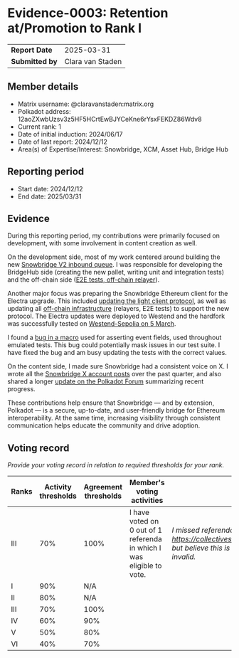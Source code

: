 # Evidence-0003: Retention at/Promotion to Rank I

|                 |                  |
| --------------- |------------------|
| **Report Date** | 2025-03-31       |
| **Submitted by**| Clara van Staden |


## Member details

- Matrix username: @claravanstaden:matrix.org
- Polkadot address: 12aoZXwbUzsv3z5HF5HCrtEwBJYCeKne6rYsxFEKDZ86Wdv8
- Current rank: 1
- Date of initial induction:  2024/06/17
- Date of last report: 2024/12/12
- Area(s) of Expertise/Interest: Snowbridge, XCM, Asset Hub, Bridge Hub


## Reporting period

- Start date: 2024/12/12
- End date: 2025/03/31


## Evidence
During this reporting period, my contributions were primarily focused on development, with some involvement in content creation as well.

On the development side, most of my work centered around building the new [Snowbridge V2 inbound queue](https://github.com/paritytech/polkadot-sdk/pull/7402). I was responsible for developing the BridgeHub side (creating the new pallet, writing unit and integration tests) and the off-chain side ([E2E tests, off-chain relayer](https://github.com/Snowfork/snowbridge/pull/1341)).

Another major focus was preparing the Snowbridge Ethereum client for the Electra upgrade. This included [updating the light client protocol](https://github.com/paritytech/polkadot-sdk/pull/7075), as well as updating all [off-chain infrastructure](https://github.com/Snowfork/snowbridge/pull/1283) (relayers, E2E tests) to support the new protocol. The Electra updates were deployed to Westend and the hardfork was successfully tested on [Westend-Sepolia on 5 March](https://bridgehub-westend.subscan.io/event?page=1&time_dimension=date&module=ethereumbeaconclient).

I found a [bug in a macro](https://github.com/paritytech/polkadot-sdk/pull/7913) used for asserting event fields, used throughout emulated tests. This bug could potentially mask issues in our test suite. I have fixed the bug and am busy updating the tests with the correct values.

On the content side, I made sure Snowbridge had a consistent voice on X. I wrote all the [Snowbridge X account posts](https://x.com/_snowbridge) over the past quarter, and also shared a longer [update on the Polkadot Forum](https://forum.polkadot.network/t/snowbridge-march-2025-update/12307) summarizing recent progress.

These contributions help ensure that Snowbridge — and by extension, Polkadot — is a secure, up-to-date, and user-friendly bridge for Ethereum interoperability. At the same time, increasing visibility through consistent communication helps educate the community and drive adoption.

## Voting record
*Provide your voting record in relation to required thresholds for your rank.*

|  Ranks | Activity thresholds | Agreement thresholds | Member's voting activities                                            | Comments |
|---|---|---|-----------------------------------------------------------------------|---|
|III|70%   |100%  | I have voted on 0 out of 1 referenda in which I was eligible to vote. |*I missed referenda https://collectives.subsquare.io/fellowship/referenda/301 but believe this is permissible since this referenda was invalid.* |
|I  |90%   |N/A   |                                                                       |  |
|II |80%   |N/A   |                                                                       |  |
|III|70%   |100%  |                                                                       |  |
|IV |60%   |90%   |                                                                       |  |
|V  |50%   |80%   |                                                                       |  |
|VI |40%   |70%   |                                                                       |  |
